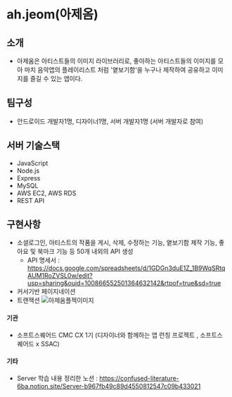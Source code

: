 # ah.jeom(아제옴)

## 소개

- 아제옴은 아티스트들의 이미지 라이브러리로, 좋아하는 아티스트들의 이미지를 모아 마치 음악앱의 플레이리스트 처럼 '옅보기함'을 누구나 제작하여 공유하고 이미지를 즐길 수 있는 앱이다.

## 팀구성

- 안드로이드 개발자1명, 디자이너1명, 서버 개발자1명 (서버 개발자로 참여)

## 서버 기술스택

- JavaScript
- Node.js
- Express
- MySQL
- AWS EC2, AWS RDS
- REST API

## 구현사항

- 소셜로그인, 아티스트의 작품을 게시, 삭제, 수정하는 기능, 옅보기함 제작 기능, 좋아요 및 북마크 기능 등 50개 내외의 API 생성
  - API 명세서 : https://docs.google.com/spreadsheets/d/1GDGn3duE1Z_1B9WqSRtqAUM1RoZVSL0w/edit?usp=sharing&ouid=100866552501364632142&rtpof=true&sd=true
- 커서기반 페이지네이션
- 트랜잭션
![아제옴플젝이미지](https://user-images.githubusercontent.com/68230951/194827450-fbc9ccd0-5e65-4868-8284-c7a4f0da2de5.png)

#### 기관

- 소프트스퀘어드 CMC CX 1기 (디자이너와 함께하는 앱 런칭 프로젝트 , 소프트스퀘어드 x SSAC)

#### 기타
- Server 학습 내용 정리한 노션  : https://confused-literature-6ba.notion.site/Server-b967fb49c89d4550812547c09b433021
